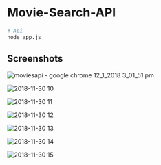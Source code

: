 # Movie-Search-API

``` bash
# Api 
node app.js
```



## Screenshots


![moviesapi - google chrome 12_1_2018 3_01_51 pm](https://user-images.githubusercontent.com/44152758/49329081-61c64880-f57a-11e8-9208-584efc0d48e0.gif)


![2018-11-30 10](https://user-images.githubusercontent.com/44152758/49318996-14ef5d00-f4fb-11e8-8f46-5a5a88ee687f.png)




![2018-11-30 11](https://user-images.githubusercontent.com/44152758/49319000-1e78c500-f4fb-11e8-862a-9215d155467a.png)




![2018-11-30 12](https://user-images.githubusercontent.com/44152758/49319008-26386980-f4fb-11e8-9963-790908c75626.png)




![2018-11-30 13](https://user-images.githubusercontent.com/44152758/49319014-30f2fe80-f4fb-11e8-875c-4eb2d67ef718.png)




![2018-11-30 14](https://user-images.githubusercontent.com/44152758/49319022-394b3980-f4fb-11e8-80ad-79677ed05cae.png)




![2018-11-30 15](https://user-images.githubusercontent.com/44152758/49319040-45cf9200-f4fb-11e8-8d83-d74820ddad88.png)
